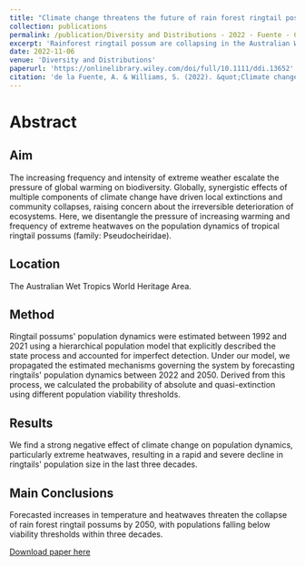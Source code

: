 ```yaml
---
title: "Climate change threatens the future of rain forest ringtail possums by 2050"
collection: publications
permalink: /publication/Diversity and Distributions - 2022 - Fuente - Climate change threatens the future of rain forest ringtail possums by 2050
excerpt: 'Rainforest ringtail possum are collapsing in the Australian Wet Tropics'
date: 2022-11-06
venue: 'Diversity and Distributions'
paperurl: 'https://onlinelibrary.wiley.com/doi/full/10.1111/ddi.13652'
citation: 'de la Fuente, A. & Williams, S. (2022). &quot;Climate change threatens the future of rain forest ringtail possums by 2050.&quot; <i>Diversity and Distributions</i>. 00, 1– 11.'
---
```

# Abstract

## Aim
The increasing frequency and intensity of extreme weather escalate the pressure of global warming on biodiversity. Globally, synergistic effects of multiple components of climate change have driven local extinctions and community collapses, raising concern about the irreversible deterioration of ecosystems. Here, we disentangle the pressure of increasing warming and frequency of extreme heatwaves on the population dynamics of tropical ringtail possums (family: Pseudocheiridae).

## Location
The Australian Wet Tropics World Heritage Area.

## Method
Ringtail possums' population dynamics were estimated between 1992 and 2021 using a hierarchical population model that explicitly described the state process and accounted for imperfect detection. Under our model, we propagated the estimated mechanisms governing the system by forecasting ringtails' population dynamics between 2022 and 2050. Derived from this process, we calculated the probability of absolute and quasi-extinction using different population viability thresholds.

## Results
We find a strong negative effect of climate change on population dynamics, particularly extreme heatwaves, resulting in a rapid and severe decline in ringtails' population size in the last three decades.

## Main Conclusions
Forecasted increases in temperature and heatwaves threaten the collapse of rain forest ringtail possums by 2050, with populations falling below viability thresholds within three decades.

[Download paper here](https://github.com/AlejandroFuentePinero/alejandrofuentepinero.github.io/blob/master/files/Diversity%20and%20Distributions%20-%202022%20-%20Fuente%20-%20Climate%20change%20threatens%20the%20future%20of%20rain%20forest%20ringtail%20possums%20by%202050.pdf)
